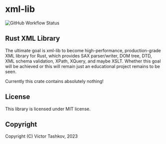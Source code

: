 # xml-lib

![GitHub Workflow Status](https://img.shields.io/github/actions/workflow/status/vtashkov/xml-lib/rust.yml)

## Rust XML Library

The ultimate goal is xml-lib to become high-performance, production-grade XML library for Rust, which provides SAX parser/writer, DOM tree, DTD, XML schema validation, XPath, XQuery, and maybe XSLT. Whether this goal will be achieved or this will remain just an educational project remains to be seen.

Currently this crate contains absolutely nothing!

## License 

This library is licensed under MIT license.

## Copyright

Copyright (C) Victor Tashkov, 2023
